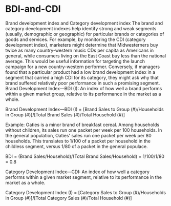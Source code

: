 # BDI-and-CDI
Brand development index and Category development index
The brand and category development indexes help identify strong and weak segments (usually, demographic or geographic) for particular brands or categories of goods and services.
For example, by monitoring the CDI (category development index), marketers might determine that Midwesterners buy twice as many country-western music CDs per capita as Americans in general, while consumers living on the East Coast buy less than the national average.
This would be useful information for targeting the launch campaign for a new country-western performer. 
Conversely, if managers found that a particular product had a low brand development index in a segment that carried a high CDI for its category, they might ask why that brand suffered relatively poor performance in such a promising segment.
Brand Development Index—BDI (I): An index of how well a brand performs within a given market group, relative to its performance in the market as a whole.

Brand Development Index––BDI (I) = [Brand Sales to Group (#)/Households in Group (#)]/[Total Brand Sales (#)/Total Household (#)]

Example: Oaties is a minor brand of breakfast cereal. Among households without children, its sales run one packet per week per 100 households. In the general population, Oaties' sales run one packet per week per 80 households. This translates to 1/100 of a packet per household in the childless segment, versus 1/80 of a packet in the general populace.

BDI = (Brand Sales/Household)/(Total Brand Sales/Household) = 1/100/1/80 = 0.8


Category Development Index—CDI: An index of how well a category performs within a given market segment, relative to its performance in the market as a whole.

Category Development Index (I) = [Category Sales to Group (#)/Households in Group (#)]/[Total Category Sales (#)/Total Household (#)]

